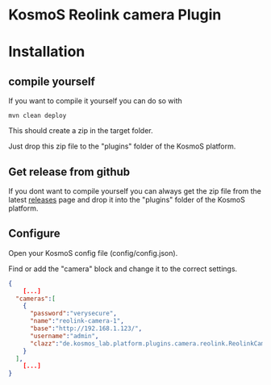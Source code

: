 # KosmoS Reolink camera Plugin 



# Installation

## compile yourself

If you want to compile it yourself you can do so with

```shell
mvn clean deploy
```

This should create a zip in the target folder.

Just drop this zip file to the "plugins" folder of the KosmoS platform.



## Get release from github

If you dont want to compile yourself you can always get the zip file from the latest [releases](https://github.com/kosmos-lab/kosmos-plugin-camera-reolink/releases/latest) page and drop it into the "plugins" folder of the KosmoS platform.

## Configure

Open your KosmoS config file (config/config.json).

Find or add the "camera" block and change it to the correct settings.

```json
{
    [...]
  "cameras":[
    {
      "password":"verysecure",
      "name":"reolink-camera-1",
      "base":"http://192.168.1.123/",
      "username":"admin",
      "clazz":"de.kosmos_lab.platform.plugins.camera.reolink.ReolinkCamera"
    }
  ],
    [...]
}
```







